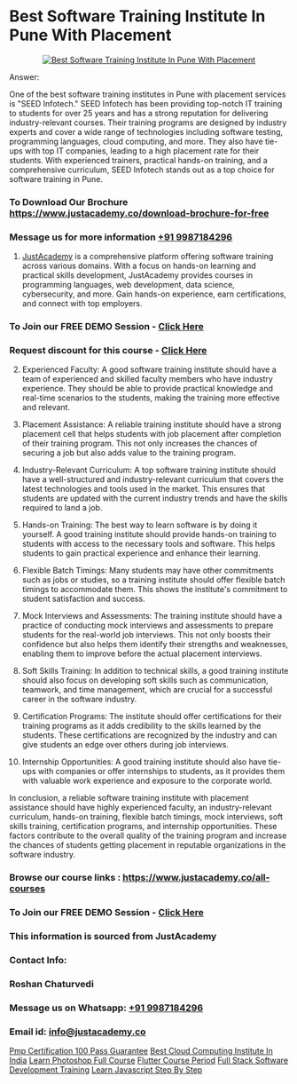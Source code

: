 # Best Software Training Institute In Pune With Placement

<p align="center">
  <a href="https://justacademy.co/program-detail/software-testing">
    <img src="https://justacademy.co/storage2/program_images/1704700438.webp" alt="Best Software Training Institute In Pune With Placement">
  </a>
</p>
Answer:

One of the best software training institutes in Pune with placement services is "SEED Infotech." SEED Infotech has been providing top-notch IT training to students for over 25 years and has a strong reputation for delivering industry-relevant courses. Their training programs are designed by industry experts and cover a wide range of technologies including software testing, programming languages, cloud computing, and more. They also have tie-ups with top IT companies, leading to a high placement rate for their students. With experienced trainers, practical hands-on training, and a comprehensive curriculum, SEED Infotech stands out as a top choice for software training in Pune.
### To Download Our Brochure https://www.justacademy.co/download-brochure-for-free
### Message us for more information [+91 9987184296](https://api.whatsapp.com/send?phone=919987184296)

1) [JustAcademy](https://justacademy.co?utm_source=socialmedia&utm_medium=linkedin) is a comprehensive platform offering software training across various domains. With a focus on hands-on learning and practical skills development, JustAcademy provides courses in programming languages, web development, data science, cybersecurity, and more. Gain hands-on experience, earn certifications, and connect with top employers.

### To Join our FREE DEMO Session - [Click Here](https://www.justacademy.co/register-for-course-demo/)
### Request discount for this course - [Click Here](https://justacademy.co/contact-us/)

2) Experienced Faculty: A good software training institute should have a team of experienced and skilled faculty members who have industry experience. They should be able to provide practical knowledge and real-time scenarios to the students, making the training more effective and relevant.

3) Placement Assistance: A reliable training institute should have a strong placement cell that helps students with job placement after completion of their training program. This not only increases the chances of securing a job but also adds value to the training program.

4) Industry-Relevant Curriculum: A top software training institute should have a well-structured and industry-relevant curriculum that covers the latest technologies and tools used in the market. This ensures that students are updated with the current industry trends and have the skills required to land a job.

5) Hands-on Training: The best way to learn software is by doing it yourself. A good training institute should provide hands-on training to students with access to the necessary tools and software. This helps students to gain practical experience and enhance their learning.

6) Flexible Batch Timings: Many students may have other commitments such as jobs or studies, so a training institute should offer flexible batch timings to accommodate them. This shows the institute's commitment to student satisfaction and success.

7) Mock Interviews and Assessments: The training institute should have a practice of conducting mock interviews and assessments to prepare students for the real-world job interviews. This not only boosts their confidence but also helps them identify their strengths and weaknesses, enabling them to improve before the actual placement interviews.

8) Soft Skills Training: In addition to technical skills, a good training institute should also focus on developing soft skills such as communication, teamwork, and time management, which are crucial for a successful career in the software industry.

9) Certification Programs: The institute should offer certifications for their training programs as it adds credibility to the skills learned by the students. These certifications are recognized by the industry and can give students an edge over others during job interviews.

10) Internship Opportunities: A good training institute should also have tie-ups with companies or offer internships to students, as it provides them with valuable work experience and exposure to the corporate world.

In conclusion, a reliable software training institute with placement assistance should have highly experienced faculty, an industry-relevant curriculum, hands-on training, flexible batch timings, mock interviews, soft skills training, certification programs, and internship opportunities. These factors contribute to the overall quality of the training program and increase the chances of students getting placement in reputable organizations in the software industry.

### Browse our course links : https://www.justacademy.co/all-courses 
### To Join our FREE DEMO Session - [Click Here](https://www.justacademy.co/register-for-course-demo)


### This information is sourced from JustAcademy
### Contact Info:
### Roshan Chaturvedi
### Message us on Whatsapp: [+91 9987184296](https://api.whatsapp.com/send?phone=919987184296)
### Email id: [info@justacademy.co](mailto:info@justacademy.co)
                    
[Pmp Certification 100 Pass Guarantee](https://www.linkedin.com/pulse/pmp-certification-100-pass-guarantee-justacademy-berlin-mllse?trackingId=ybxxfybMrpHxZ6Oa4p2Gsw%3D%3D&lipi=urn%3Ali%3Apage%3Ad_flagship3_company_admin%3BTlJqsmxlRpm4BSTOQJNHnA%3D%3D)
[Best Cloud Computing Institute In India](https://www.linkedin.com/pulse/best-cloud-computing-institute-india-justacademy-pune-ehnsc?trackingId=2rFxrowWKiPtDzyi6SccEg%3D%3D&lipi=urn%3Ali%3Apage%3Ad_flagship3_company_admin%3BVDf%2FJ3L7TWm0o%2FfSLXyFIg%3D%3D)
[Learn Photoshop Full Course](https://medium.com/@shivamja27/learn-photoshop-full-course-7cb1309577a4)
[Flutter Course Period](https://medium.com/@AkashSingh2052/flutter-course-period-ac8c8c04dc2b)
[Full Stack Software Development Training](https://justacademyin.github.io/Articles/Full-Stack-Software-Development-Training)
[Learn Javascript Step By Step](https://justacademyin.github.io/Articles/Learn-Javascript-Step-By-Step)
